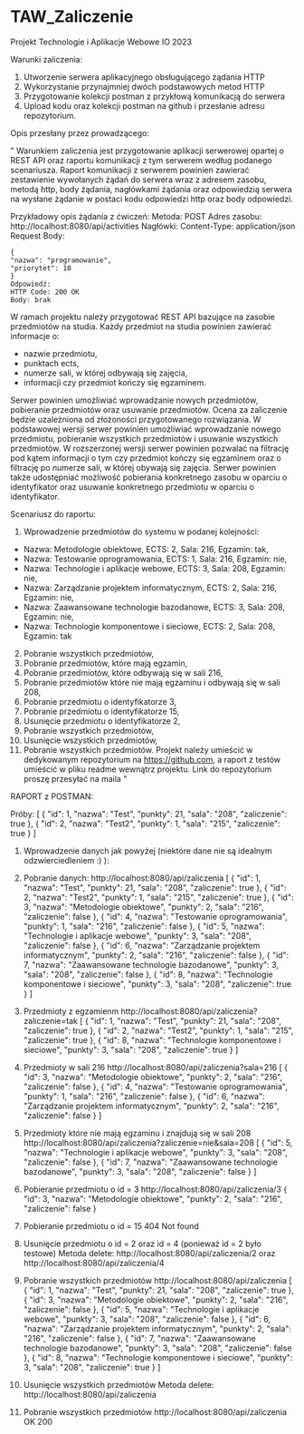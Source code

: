 # TAW_Zaliczenie
Projekt Technologie i Aplikacje Webowe IO 2023

Warunki zaliczenia:
1. Utworzenie serwera aplikacyjnego obsługującego żądania HTTP
2. Wykorzystanie przynajmniej dwóch podstawowych metod HTTP
3. Przygotowanie kolekcji postman z przykłową komunikacją do serwera
4. Upload kodu oraz kolekcji postman na github i przesłanie adresu
repozytorium.

Opis przesłany przez prowadzącego:

"
Warunkiem zaliczenia jest przygotowanie aplikacji serwerowej opartej o REST API oraz raportu komunikacji z tym serwerem według podanego scenariusza.
Raport komunikacji z serwerem powinien zawierać zestawienie wywołanych żądań do serwera wraz z adresem zasobu, metodą http, body żądania, nagłówkami żądania oraz odpowiedzią serwera na wysłane żądanie w postaci kodu odpowiedzi http oraz body odpowiedzi.

Przykładowy opis żądania z ćwiczeń:
Metoda: POST
Adres zasobu: http://localhost:8080/api/activities
Nagłówki: Content-Type: application/json
Request Body:
```
{
"nazwa": "programowanie",
"priorytet": 10
}
Odpowiedź:
HTTP Code: 200 OK
Body: brak
```

W ramach projektu należy przygotować REST API bazujące na zasobie przedmiotów na studia. Każdy przedmiot na studia powinien zawierać informacje o:
- nazwie przedmiotu,
- punktach ects,
- numerze sali, w której odbywają się zajęcia,
- informacji czy przedmiot kończy się egzaminem.

Serwer powinien umożliwiać wprowadzanie nowych przedmiotów, pobieranie przedmiotów oraz usuwanie przedmiotów.
Ocena za zaliczenie będzie uzależniona od złożoności przygotowanego rozwiązania.
W podstawowej wersji serwer powinien umożliwiać wprowadzanie nowego przedmiotu, pobieranie wszystkich przedmiotów i usuwanie wszystkich przedmiotów. W rozszerzonej wersji serwer powinien pozwalać na filtrację pod kątem informacji o tym czy przedmiot kończy się egzaminem oraz o filtrację po numerze sali, w której obywają się zajęcia. Serwer powinien także udostępniać możliwość pobierania konkretnego zasobu w oparciu o identyfikator oraz usuwanie konkretnego przedmiotu w oparciu o identyfikator.

Scenariusz do raportu:
1. Wprowadzenie przedmiotów do systemu w podanej kolejności:
- Nazwa: Metodologie obiektowe, ECTS: 2, Sala: 216, Egzamin: tak,
- Nazwa: Testowanie oprogramowania, ECTS: 1, Sala: 216, Egzamin: nie,
- Nazwa: Technologie i aplikacje webowe, ECTS: 3, Sala: 208, Egzamin: nie,
- Nazwa: Zarządzanie projektem informatycznym, ECTS: 2, Sala: 216, Egzamin: nie,
- Nazwa: Zaawansowane technologie bazodanowe, ECTS: 3, Sala: 208, Egzamin: nie,
- Nazwa: Technologie komponentowe i sieciowe, ECTS: 2, Sala: 208, Egzamin: tak
2. Pobranie wszystkich przedmiotów,
3. Pobranie przedmiotów, które mają egzamin,
4. Pobranie przedmiotów, które odbywają się w sali 216,
5. Pobranie przedmiotów które nie mają egzaminu i odbywają się w sali 208,
6. Pobranie przedmiotu o identyfikatorze 3,
7. Pobranie przedmiotu o identyfikatorze 15,
8. Usunięcie przedmiotu o identyfikatorze 2,
9. Pobranie wszystkich przedmiotów,
10. Usunięcie wszystkich przedmiotów,
11. Pobranie wszystkich przedmiotów.
Projekt należy umieścić w dedykowanym repozytorium na https://github.com, a raport z testów umieścić w pliku readme wewnątrz projektu. Link do repozytorium proszę przesyłać na maila
"

RAPORT z POSTMAN:

Próby:
[
    {
        "id": 1,
        "nazwa": "Test",
        "punkty": 21,
        "sala": "208",
        "zaliczenie": true
    },
    {
        "id": 2,
        "nazwa": "Test2",
        "punkty": 1,
        "sala": "215",
        "zaliczenie": true
    }
]

1. Wprowadzenie danych jak powyżej (niektóre dane nie są idealnym odzwierciedleniem :) ):
2. Pobranie danych:
http://localhost:8080/api/zaliczenia
[
    {
        "id": 1,
        "nazwa": "Test",
        "punkty": 21,
        "sala": "208",
        "zaliczenie": true
    },
    {
        "id": 2,
        "nazwa": "Test2",
        "punkty": 1,
        "sala": "215",
        "zaliczenie": true
    },
    {
        "id": 3,
        "nazwa": "Metodologie obiektowe",
        "punkty": 2,
        "sala": "216",
        "zaliczenie": false
    },
    {
        "id": 4,
        "nazwa": "Testowanie oprogramowania",
        "punkty": 1,
        "sala": "216",
        "zaliczenie": false
    },
    {
        "id": 5,
        "nazwa": "Technologie i aplikacje webowe",
        "punkty": 3,
        "sala": "208",
        "zaliczenie": false
    },
    {
        "id": 6,
        "nazwa": "Zarządzanie projektem informatycznym",
        "punkty": 2,
        "sala": "216",
        "zaliczenie": false
    },
    {
        "id": 7,
        "nazwa": "Zaawansowane technologie bazodanowe",
        "punkty": 3,
        "sala": "208",
        "zaliczenie": false
    },
    {
        "id": 8,
        "nazwa": "Technologie komponentowe i sieciowe",
        "punkty": 3,
        "sala": "208",
        "zaliczenie": true
    }
]

3. Przedmioty z egzamienm
http://localhost:8080/api/zaliczenia?zaliczenie=tak
[
    {
        "id": 1,
        "nazwa": "Test",
        "punkty": 21,
        "sala": "208",
        "zaliczenie": true
    },
    {
        "id": 2,
        "nazwa": "Test2",
        "punkty": 1,
        "sala": "215",
        "zaliczenie": true
    },
    {
        "id": 8,
        "nazwa": "Technologie komponentowe i sieciowe",
        "punkty": 3,
        "sala": "208",
        "zaliczenie": true
    }
]

4. Przedmioty w sali 216
http://localhost:8080/api/zaliczenia?sala=216
[
    {
        "id": 3,
        "nazwa": "Metodologie obiektowe",
        "punkty": 2,
        "sala": "216",
        "zaliczenie": false
    },
    {
        "id": 4,
        "nazwa": "Testowanie oprogramowania",
        "punkty": 1,
        "sala": "216",
        "zaliczenie": false
    },
    {
        "id": 6,
        "nazwa": "Zarządzanie projektem informatycznym",
        "punkty": 2,
        "sala": "216",
        "zaliczenie": false
    }
]

5. Przedmioty które nie mają egzaminu i znajdują się w sali 208
http://localhost:8080/api/zaliczenia?zaliczenie=nie&sala=208
[
    {
        "id": 5,
        "nazwa": "Technologie i aplikacje webowe",
        "punkty": 3,
        "sala": "208",
        "zaliczenie": false
    },
    {
        "id": 7,
        "nazwa": "Zaawansowane technologie bazodanowe",
        "punkty": 3,
        "sala": "208",
        "zaliczenie": false
    }
]

6. Pobieranie przedmiotu o id = 3
http://localhost:8080/api/zaliczenia/3
{
    "id": 3,
    "nazwa": "Metodologie obiektowe",
    "punkty": 2,
    "sala": "216",
    "zaliczenie": false
}

7. Pobieranie przedmiotu o id = 15
404 Not found

8. Usunięcie przedmiotu o id = 2 oraz id = 4 (ponieważ id = 2 było testowe)
Metoda delete: http://localhost:8080/api/zaliczenia/2 oraz http://localhost:8080/api/zaliczenia/4

9. Pobranie wszystkich przedmiotów
http://localhost:8080/api/zaliczenia
[
    {
        "id": 1,
        "nazwa": "Test",
        "punkty": 21,
        "sala": "208",
        "zaliczenie": true
    },
    {
        "id": 3,
        "nazwa": "Metodologie obiektowe",
        "punkty": 2,
        "sala": "216",
        "zaliczenie": false
    },
    {
        "id": 5,
        "nazwa": "Technologie i aplikacje webowe",
        "punkty": 3,
        "sala": "208",
        "zaliczenie": false
    },
    {
        "id": 6,
        "nazwa": "Zarządzanie projektem informatycznym",
        "punkty": 2,
        "sala": "216",
        "zaliczenie": false
    },
    {
        "id": 7,
        "nazwa": "Zaawansowane technologie bazodanowe",
        "punkty": 3,
        "sala": "208",
        "zaliczenie": false
    },
    {
        "id": 8,
        "nazwa": "Technologie komponentowe i sieciowe",
        "punkty": 3,
        "sala": "208",
        "zaliczenie": true
    }
]

10. Usunięcie wszystkich przedmiotów
Metoda delete: http://localhost:8080/api/zaliczenia

11. Pobranie wszystkich przedmiotów
http://localhost:8080/api/zaliczenia
OK 200
